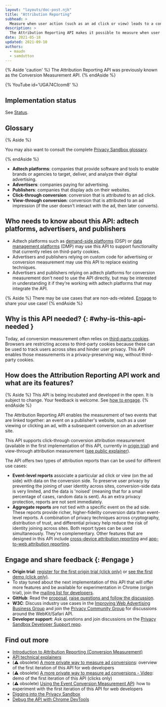 ```yaml
---
layout: "layouts/doc-post.njk"
title: "Attribution Reporting"
subhead: >
  Measure when user action (such as an ad click or view) leads to a conversion, without using cross-site identifiers.
description: >
  The Attribution Reporting API makes it possible to measure when user action (such as an ad click or view) leads to a conversion, without using cross-site identifiers.
date: 2021-05-18
updated: 2021-09-10
authors:
  - maudn
  - samdutton
---
```


{% Aside 'caution' %} The Attribution Reporting API was previously known as the Conversion
Measurement API. {% endAside %}

{% YouTube
  id='UGA74CIcom8'
%}

## Implementation status

See [Status](/docs/privacy-sandbox/attribution-reporting-introduction/#status).

## Glossary

{% Aside %}

You may also want to consult the complete [Privacy Sandbox glossary](/docs/privacy-sandbox/glossary/).

{% endAside %}

- **Adtech platforms**: companies that provide software and tools to enable brands or
  agencies to target, deliver, and analyze their digital advertising.
- **Advertisers**: companies paying for advertising.
- **Publishers**: companies that display ads on their websites.
- **Click-through conversion**: conversion that is attributed to an ad click.
- **View-through conversion**: conversion that is attributed to an ad impression (if the
  user doesn't interact with the ad, then later converts).

## Who needs to know about this API: adtech platforms, advertisers, and publishers

- Adtech platforms such as [demand-side
  platforms](https://en.wikipedia.org/wiki/Demand-side_platform) (DSP) or [data management
  platforms](https://en.wikipedia.org/wiki/Data_management_platform) (DMP) may use this
  API to support functionality that currently relies on third-party cookies.
- Advertisers and publishers relying on custom code for advertising or conversion
  measurement may use this API to replace existing techniques.
- Advertisers and publishers relying on adtech platforms for conversion measurement don't
  need to use the API directly, but may be interested in understanding it if they're
  working with adtech platforms that may integrate the API.

{% Aside %}
There may be use cases that are non-ads-related. [Engage](#engage) to share your use case!
{% endAside %}

## Why is this API needed? {: #why-is-this-api-needed }

Today, ad conversion measurement often relies on [third-party
cookies](https://developer.mozilla.org/en-US/docs/Web/HTTP/Cookies#Third-party_cookies).
Browsers are restricting access to third-party cookies because these can be used to track
users across sites and hinder user privacy. This API enables those measurements in a
privacy-preserving way, without third-party cookies.

## How does the Attribution Reporting API work and what are its features?

{% Aside %}
This API is being incubated and developed in the open. It is subject to
change. Your feedback is welcome. See [how to engage](#engage).
{% endAside %}

The Attribution Reporting API enables the measurement of two events that are linked
together: an event on a publisher's website, such as a user viewing or clicking an ad,
with a subsequent conversion on an advertiser site.

This API supports click-through conversion attribution measurement (available in the first
implementation of this API, currently in [origin
trial](https://web.dev/conversion-measurement/#browser-support)) and view-through
attribution measurement ([see public
explainer](https://github.com/WICG/conversion-measurement-api/blob/main/event_attribution_reporting_views.md)).

The API offers two types of attribution reports than can be used for different use cases:

- **Event-level reports** associate a particular ad click or view (on the ad side) with
  data on the conversion side. To preserve user privacy by preventing the joining of user
  identity across sites, conversion-side data is very limited, and the data is 'noised'
  (meaning that for a small percentage of cases, random data is sent). As an extra privacy
  protection, reports are not sent immediately.
- **Aggregate reports** are not tied with a specific event on the ad side. These reports
  provide richer, higher-fidelity conversion data than event-level reports. A combination
  of privacy techniques across cryptography, distribution of trust, and differential
  privacy help reduce the risk of identity joining across sites. Both report types can be
  used simultaneously. They're complementary. Other features that are designed in this API
  include [cross-device attribution
  reporting](https://github.com/WICG/conversion-measurement-api/blob/main/cross_device.md)
  and [app-to-web attribution
  reporting](https://github.com/WICG/conversion-measurement-api/blob/main/app_to_web.md).

## Engage and share feedback {: #engage }

- **Origin trial**: [register for the first origin trial (click
  only)](https://developer.chrome.com/origintrials/#/view_trial/3411476717733150721) or
  [see the first demo (click
  only)](https://goo.gle/demo-event-level-conversion-measurement-api).
- To stay tuned about the next implementation of this API that will offer more features
  and be available for experimentation in Chrome (origin trial), join the [mailing list
  for
  developers](https://groups.google.com/u/1/a/chromium.org/g/attribution-reporting-api-dev).
- **GitHub**: Read the [proposal](https://github.com/WICG/conversion-measurement-api/),
  [raise questions and follow the
  discussion](https://github.com/WICG/conversion-measurement-api/issues).
- **W3C**: Discuss industry use cases in the [Improving Web Advertising
  Business&nbsp;Group](https://www.w3.org/community/web-adv/participants) and join the
  [Privacy Community Group](https://www.w3.org/community/privacycg/) for discussions
  around the WebKit/Safari API.
- **Developer support**: Ask questions and join discussions on the [Privacy Sandbox
  Developer Support
  repo](https://github.com/GoogleChromeLabs/privacy-sandbox-dev-support).

## Find out more

- [Introduction to Attribution Reporting (Conversion
  Measurement)](/docs/privacy-sandbox/attribution-reporting-introduction)
- [API technical explainers](https://github.com/WICG/conversion-measurement-api/)
- (⚠️ obsolete) [A more private way to measure ad
  conversions](https://web.dev/conversion-measurement/): overview of the first iteration
  of this API for web developers
- (⚠️ obsolete) [A more private way to measure ad conversions -
  Video](https://www.youtube.com/watch?v=jcDfOoWwZcM): demo of the first iteration of this
  API (clicks only)
- (⚠️ obsolete) [Using the Event Conversion Measurement
  API](https://web.dev/using-conversion-measurement/): how to experiment with the first
  iteration of this API for web developers
- [Digging into the Privacy Sandbox](https://web.dev/digging-into-the-privacy-sandbox)
- [Debug the API with Chrome DevTools](/blog/new-in-devtools-93/#attribution-reporting)
